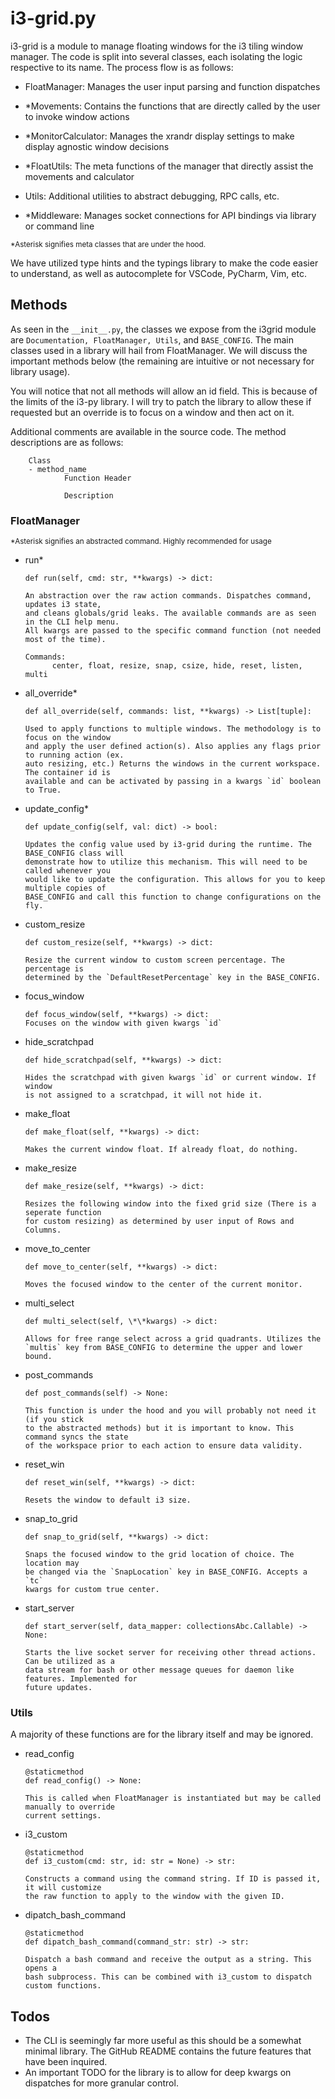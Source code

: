 # i3-grid.py

i3-grid is a module to manage floating windows for the
i3 tiling window manager. The code is split into several classes, each
isolating the logic respective to its name. The process flow is as follows:

- FloatManager: Manages the user input parsing and function dispatches

- \*Movements: Contains the functions that are directly
  called by the user to invoke window actions

- \*MonitorCalculator: Manages the xrandr display settings
  to make display agnostic window decisions

- \*FloatUtils: The meta functions of the manager that
  directly assist the movements and calculator

- Utils: Additional utilities to abstract debugging,
  RPC calls, etc.

- \*Middleware: Manages socket connections for API bindings via
  library or command line

<sup>\*Asterisk signifies meta classes that are under the hood.<sup>

We have utilized type hints and the typings library to make
the code easier to understand, as well as autocomplete for
VSCode, PyCharm, Vim, etc.

## Methods

As seen in the `__init__.py`, the classes we expose from the i3grid
module are `Documentation, FloatManager, Utils`, and `BASE_CONFIG`.
The main classes used in a library will hail from FloatManager. We will discuss
the important methods below (the remaining are intuitive or not necessary for
library usage).

You will notice that not all methods will allow an id field. This is because
of the limits of the i3-py library. I will try to patch the library to allow these
if requested but an override is to focus on a window and then act on it.

Additional comments are available in the source code.
The method descriptions are as follows:

        Class
        - method_name
                Function Header

                Description

### FloatManager

<sup>\*Asterisk signifies an abstracted command. Highly recommended for usage<sup>

- run\*

      def run(self, cmd: str, **kwargs) -> dict:

      An abstraction over the raw action commands. Dispatches command, updates i3 state,
      and cleans globals/grid leaks. The available commands are as seen in the CLI help menu.
      All kwargs are passed to the specific command function (not needed most of the time).

      Commands:
            center, float, resize, snap, csize, hide, reset, listen, multi

- all_override\*

      def all_override(self, commands: list, **kwargs) -> List[tuple]:

      Used to apply functions to multiple windows. The methodology is to focus on the window
      and apply the user defined action(s). Also applies any flags prior to running action (ex.
      auto resizing, etc.) Returns the windows in the current workspace. The container id is
      available and can be activated by passing in a kwargs `id` boolean to True.

- update_config\*

      def update_config(self, val: dict) -> bool:

      Updates the config value used by i3-grid during the runtime. The BASE_CONFIG class will
      demonstrate how to utilize this mechanism. This will need to be called whenever you
      would like to update the configuration. This allows for you to keep multiple copies of
      BASE_CONFIG and call this function to change configurations on the fly.

- custom_resize

      def custom_resize(self, **kwargs) -> dict:

      Resize the current window to custom screen percentage. The percentage is
      determined by the `DefaultResetPercentage` key in the BASE_CONFIG.

- focus_window

      def focus_window(self, **kwargs) -> dict:
      Focuses on the window with given kwargs `id`

- hide_scratchpad

      def hide_scratchpad(self, **kwargs) -> dict:

      Hides the scratchpad with given kwargs `id` or current window. If window
      is not assigned to a scratchpad, it will not hide it.

- make_float

      def make_float(self, **kwargs) -> dict:

      Makes the current window float. If already float, do nothing.

- make_resize

      def make_resize(self, **kwargs) -> dict:

      Resizes the following window into the fixed grid size (There is a seperate function
      for custom resizing) as determined by user input of Rows and Columns.

- move_to_center

      def move_to_center(self, **kwargs) -> dict:

      Moves the focused window to the center of the current monitor.

- multi_select

      def multi_select(self, \*\*kwargs) -> dict:

      Allows for free range select across a grid quadrants. Utilizes the
      `multis` key from BASE_CONFIG to determine the upper and lower bound.

- post_commands

      def post_commands(self) -> None:

      This function is under the hood and you will probably not need it (if you stick
      to the abstracted methods) but it is important to know. This command syncs the state
      of the workspace prior to each action to ensure data validity.

- reset_win

      def reset_win(self, **kwargs) -> dict:

      Resets the window to default i3 size.

- snap_to_grid

      def snap_to_grid(self, **kwargs) -> dict:

      Snaps the focused window to the grid location of choice. The location may
      be changed via the `SnapLocation` key in BASE_CONFIG. Accepts a `tc`
      kwargs for custom true center.

- start_server

      def start_server(self, data_mapper: collectionsAbc.Callable) -> None:

      Starts the live socket server for receiving other thread actions. Can be utilized as a
      data stream for bash or other message queues for daemon like features. Implemented for
      future updates.

### Utils

A majority of these functions are for the library itself and may be ignored.

- read_config

      @staticmethod
      def read_config() -> None:

      This is called when FloatManager is instantiated but may be called manually to override
      current settings.

- i3_custom

      @staticmethod
      def i3_custom(cmd: str, id: str = None) -> str:

      Constructs a command using the command string. If ID is passed it, it will customize
      the raw function to apply to the window with the given ID.

- dipatch_bash_command

      @staticmethod
      def dipatch_bash_command(command_str: str) -> str:

      Dispatch a bash command and receive the output as a string. This opens a
      bash subprocess. This can be combined with i3_custom to dispatch custom functions.

## Todos

- The CLI is seemingly far more useful as this should be a somewhat minimal library. The GitHub README contains the future features that have been inquired.
- An important TODO for the library is to allow for deep kwargs on dispatches for more granular control.
